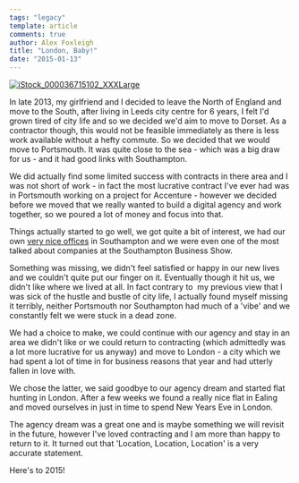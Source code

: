 ```yaml
---
tags: "legacy"
template: article 
comments: true 
author: Alex Foxleigh
title: "London, Baby!"
date: "2015-01-13"
---
```


[![iStock_000036715102_XXXLarge](http://foxleigh.me/wp-content/uploads/2015/01/iStock_000036715102_XXXLarge.jpg)](http://foxleigh.me/wp-content/uploads/2015/01/iStock_000036715102_XXXLarge.jpg)

In late 2013, my girlfriend and I decided to leave the North of England and move to the South, after living in Leeds city centre for 6 years, I felt I'd grown tired of city life and so we decided we'd aim to move to Dorset. As a contractor though, this would not be feasible immediately as there is less work available without a hefty commute. So we decided that we would move to Portsmouth. It was quite close to the sea - which was a big draw for us - and it had good links with Southampton.

We did actually find some limited success with contracts in there area and I was not short of work - in fact the most lucrative contract I've ever had was in Portsmouth working on a project for Accenture - however we decided before we moved that we really wanted to build a digital agency and work together, so we poured a lot of money and focus into that.

Things actually started to go well, we got quite a bit of interest, we had our own [very nice offices](https://blog.bbqdigital.com/splash-red/) in Southampton and we were even one of the most talked about companies at the Southampton Business Show.

Something was missing, we didn't feel satisfied or happy in our new lives and we couldn't quite put our finger on it. Eventually though it hit us, we didn't like where we lived at all. In fact contrary to  my previous view that I was sick of the hustle and bustle of city life, I actually found myself missing it terribly, neither Portsmouth nor Southampton had much of a 'vibe' and we constantly felt we were stuck in a dead zone.

We had a choice to make, we could continue with our agency and stay in an area we didn't like or we could return to contracting (which admittedly was a lot more lucrative for us anyway) and move to London - a city which we had spent a lot of time in for business reasons that year and had utterly fallen in love with.

We chose the latter, we said goodbye to our agency dream and started flat hunting in London. After a few weeks we found a really nice flat in Ealing and moved ourselves in just in time to spend New Years Eve in London.

The agency dream was a great one and is maybe something we will revisit in the future, however I've loved contracting and I am more than happy to return to it. It turned out that 'Location, Location, Location' is a very accurate statement.

Here's to 2015!
